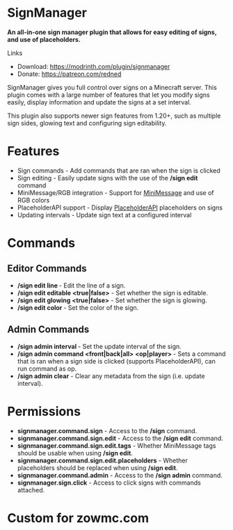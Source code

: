 # SignManager

**An all-in-one sign manager plugin that allows for easy editing of signs, and use of placeholders.**

Links
- Download: https://modrinth.com/plugin/signmanager
- Donate: https://patreon.com/redned

SignManager gives you full control over signs on a Minecraft server. This plugin comes with a large number of features that let you modify signs easily, display information and update the signs at a set interval.

This plugin also supports newer sign features from 1.20+, such as multiple sign sides, glowing text and configuring sign editability.

# Features
- Sign commands - Add commands that are ran when the sign is clicked
- Sign editing - Easily update signs with the use of the **/sign edit** command
- MiniMessage/RGB integration - Support for [MiniMessage](https://docs.advntr.dev/minimessage/format) and use of RGB colors
- PlaceholderAPI support - Display [PlaceholderAPI](https://github.com/PlaceholderAPI/PlaceholderAPI/wiki/Placeholders) placeholders on signs
- Updating intervals - Update sign text at a configured interval

# Commands
## Editor Commands
- **/sign edit line <line> <text>** - Edit the line of a sign.
- **/sign edit editable <true|false>** - Set whether the sign is editable.
- **/sign edit glowing <true|false>** - Set whether the sign is glowing.
- **/sign edit color <color>** - Set the color of the sign.

## Admin Commands
- **/sign admin interval <interval>** - Set the update interval of the sign.
- **/sign admin command <front|back|all> <op|player> <command>** - Sets a command that is ran when a sign side is clicked (supports PlaceholderAPI), can run command as op.
- **/sign admin clear** - Clear any metadata from the sign (i.e. update interval).

# Permissions
- **signmanager.command.sign** - Access to the **/sign** command.
- **signmanager.command.sign.edit** - Access to the **/sign edit** command.
- **signmanager.command.sign.edit.tags** - Whether MiniMessage tags should be usable when using **/sign edit**.
- **signmanager.command.sign.edit.placeholders** - Whether placeholders should be replaced when using **/sign edit**.
- **signmanager.command.admin** - Access to the **/sign admin** command.
- **signmanager.sign.click** - Access to click signs with commands attached.

# Custom for zowmc.com